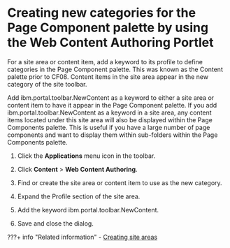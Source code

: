 # Creating new categories for the Page Component palette by using the Web Content Authoring Portlet

For a site area or content item, add a keyword to its profile to define categories in the Page Component palette. This was known as the Content palette prior to CF08. Content items in the site area appear in the new category of the site toolbar.

Add ibm.portal.toolbar.NewContent as a keyword to either a site area or content item to have it appear in the Page Component palette. If you add ibm.portal.toolbar.NewContent as a keyword in a site area, any content items located under this site area will also be displayed within the Page Components palette. This is useful if you have a large number of page components and want to display them within sub-folders within the Page Components palette.

1.  Click the **Applications** menu icon in the toolbar.

2.  Click **Content** \> **Web Content Authoring**.

3.  Find or create the site area or content item to use as the new category.

4.  Expand the Profile section of the site area.

5.  Add the keyword ibm.portal.toolbar.NewContent.

6.  Save and close the dialog.

???+ info "Related information"
    - [Creating site areas](../../../../../manage_content/wcm_authoring/authoring_portlet/content_management_artifacts/wcm_dev_sites_items_creating.md)